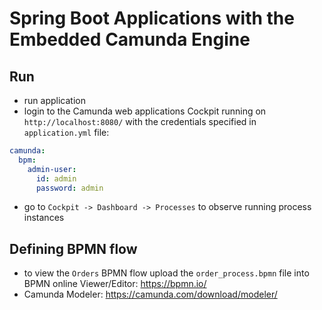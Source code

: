 # Spring Boot Applications with the Embedded Camunda Engine

## Run
- run application
- login to the Camunda web applications Cockpit running on `http://localhost:8080/` with the credentials specified in `application.yml` file:

```yaml
camunda:
  bpm:
    admin-user:
      id: admin
      password: admin
```
- go to `Cockpit -> Dashboard -> Processes` to observe running process instances

## Defining BPMN flow
- to view the `Orders` BPMN flow upload the `order_process.bpmn` file into BPMN online Viewer/Editor: https://bpmn.io/
- Camunda Modeler: https://camunda.com/download/modeler/

